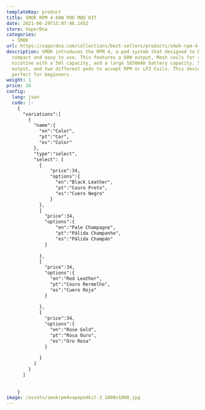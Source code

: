 ```yaml
---
templateKey: product
title: SMOK RPM 4 60W POD MOD KIT
date: 2021-06-29T15:07:46.145Z
store: VaporDna
categories:
  - SMOK
url: https://vapordna.com/collections/best-sellers/products/smok-rpm-4-60w-pod-mod-kit
description: SMOK introduces the RPM 4, a pod system that designed to be more
  compact and easy to use. This features a 60W output, Mesh coils for salt
  nicotine with a 5ml capacity, and a large 1650mAh battery capacity, 5-60W
  output, and two different pods to accept RPM or LP2 Coils. This device is
  perfect for beginners.
weight: 1
price: 34
config:
  lang: json
  code: |-
    {
      "variations":[
        {
          "name":{
            "en":"Color",
            "pt":"Cor",
            "es":"Color"
          },
          "type":"select",
          "select": [
            {
                "price":34,
                "options":{
                  "en":"Black Leather",
                  "pt":"Couro Preto",
                  "es":"Cuero Negro"
                }
            },
            {
              "price":34,
              "options":{
                  "en":"Pale Champagne",
                  "pt":"Pálida Champanhe",
                  "es":"Pálida Champán"
              }
              
            },
            {
              "price":34,
              "options":{
                "en":"Red Leather",
                "pt":"Couro Rermelho",
                "es":"Cuero Rojo"
              }
               
            },
            {
              "price":34,
              "options":{
                "en":"Rose Gold",
                "pt":"Rosa Ouro",
                "es":"Oro Rosa"
              }
                
            }
          ]
        }  
      ]
      
      
    }
image: /assets/smokrpm4vapepodkit-3_1800x1800.jpg
---
```

